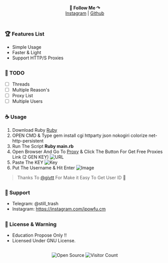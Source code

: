 <p align='center'>
  <b>📌 Follow Me ↷</b><br>  
  <a href="https://instagram.com/ipowfu.vm">Instagram</a> |
  <a href="https://github.com/powfuck">Github</a><br><br>
</p>

##

### 🏆 Features List

- Simple Usage
- Faster & Light
- Support HTTP/S Proxies

##

### 📝 TODO

- [ ] Threads
- [ ] Multiple Reason's
- [ ] Proxy List
- [ ] Multiple Users

##

### ☕️ Usage

1. Download Ruby [Ruby](https://www.ruby-lang.org/en/)
2. OPEN CMD & Type gem install cgi httparty json nokogiri colorize net-http-persistent
3. Run The Script **Ruby main.rb**
4. Open Browser And Go To [Proxy](https://advanced.name/freeproxy/) & Click The Button For Get Free Proxies Link (2 GEN KEY)
   ![URL](https://cdn.discordapp.com/attachments/1210740100963508265/1221410663998689320/image.png?ex=66127a53&is=66000553&hm=a66547091ec2d54ee73532adfe3d34127743d88fe17eb21cf543cf96d2da628c&)
5. Paste The KEY
   ![Key](https://cdn.discordapp.com/attachments/1210740100963508265/1221409837951488010/image.png?ex=6612798e&is=6600048e&hm=ead2d612a87ea131f0d90e5a6c15d0e7c4109b73e78c7847886a647e39a9da74&)
6. Put The Username & Hit Enter
   ![Image](https://media.discordapp.net/attachments/1210740100963508265/1221412453582245948/image.png?ex=66127bfd&is=660006fd&hm=364029b7f3038b8e2acc28931d0bef82720498e65b073e06b65b2c2b64b6e301&=&format=webp&quality=lossless&width=1100&height=682)

> Thanks To [@givtt](https://github.com/givtt) For Make it Easy To Get User ID 💖

##

### 🧰 Support

- Telegram: @still_trash
- Instagram: https://instagram.com/ipowfu.cm

##

### 📜 License & Warning

- Education Propose Only !!
- Licensed Under GNU License.

##

<p align="center">
  <img src="https://badges.frapsoft.com/os/v3/open-source.svg?v=103" alt="Open Source">
  <img src="https://visitor-badge.laobi.icu/badge?page_id=LeetIDA.Ez-Ban" alt="Visitor Count">
</p>
